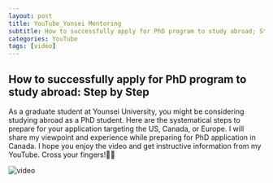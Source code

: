 ```yaml
---
layout: post
title: YouTube_Yonsei Mentoring
subtitle: How to successfully apply for PhD program to study abroad; Step by Step
categories: YouTube
tags: [video]
---
```


## How to successfully apply for PhD program to study abroad: Step by Step
As a graduate student at Younsei University, you might be considering studying abroad as a PhD student. Here are the systematical steps to prepare for your application targeting the US, Canada, or Europe. I will share my viewpoint and experience while preparing for PhD application in Canada. I hope you enjoy the video and get instructive information from my YouTube. Cross your fingers!🤞🏻 

![video](https://youtu.be/ppwgoLeaBAQ)


